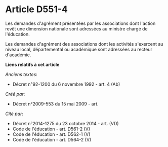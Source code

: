 # Article D551-4

Les demandes d'agrément présentées par les associations dont l'action revêt une dimension nationale sont adressées au
ministre chargé de l'éducation.

Les demandes d'agrément des associations dont les activités s'exercent au niveau local, départemental ou académique sont
adressées au recteur d'académie.

**Liens relatifs à cet article**

_Anciens textes_:

  - Décret n°92-1200 du 6 novembre 1992 - art. 4 (Ab)

_Créé par_:

  - Décret n°2009-553 du 15 mai 2009 - art.

_Cité par_:

  - Décret n°2014-1275 du 23 octobre 2014 - art. (VD)
  - Code de l'éducation - art. D561-2 (V)
  - Code de l'éducation - art. D562-1 (V)
  - Code de l'éducation - art. D564-2 (V)
